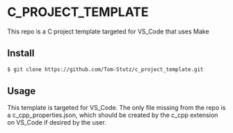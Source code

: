 # C_PROJECT_TEMPLATE

This repo is a C project template targeted for VS_Code that uses Make

## Install

```sh
$ git clone https://github.com/Tom-Stutz/c_project_template.git
```


## Usage

This template is targeted for VS_Code. The only file missing from the repo is a c_cpp_properties.json, which should be created by the c_cpp extension on VS_Code if desired by the user.




